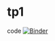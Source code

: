 # tp1
code
[![Binder](https://mybinder.org/badge_logo.svg)](https://mybinder.org/v2/gh/Ibtissem191/tp1/main?filepath=TP1.ipynb)
